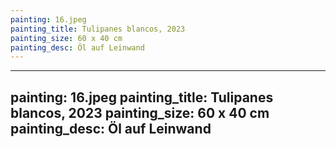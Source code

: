 ```yaml
---
painting: 16.jpeg
painting_title: Tulipanes blancos, 2023
painting_size: 60 x 40 cm
painting_desc: Öl auf Leinwand
---
```

---
painting: 16.jpeg
painting_title: Tulipanes blancos, 2023
painting_size: 60 x 40 cm
painting_desc: Öl auf Leinwand
---
